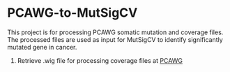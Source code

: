 # PCAWG-to-MutSigCV

This project is for processing PCAWG somatic mutation and coverage files. The processed files are used as input for MutSigCV to identify significantly mutated gene in cancer.

1. Retrieve .wig file for processing coverage files at [PCAWG](https://dcc.icgc.org/releases/PCAWG/consensus_snv_indel/wig_files)